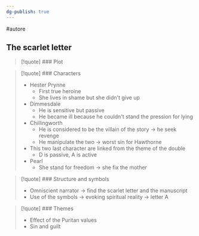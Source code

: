 ```yaml
---
dg-publish: true
---
```

#autore 

## The scarlet letter

>[!quote] ### Plot

>[!quote] ### Characters
>- Hester Prynne
>	- First true heroine
>	- She lives in shame but she didn't give up
>- Dimmesdale
>	- He is sensitive but passive
>	- He became ill because he couldn't stand the pression for lying
>- Chillingworth
>	- He is considered to be the villain of the story -> he seek revenge
>	- He manipulate the two -> worst sin for Hawthorne
>- This two last character are linked from the theme of the double 
>	- D is passive, A is active
>- Pearl 
>	- She stand for freedom -> she fix the mother

>[!quote] ### Structure and symbols
>- Omniscient narrator -> find the scarlet letter and the manuscript
>- Use of the symbols -> evoking spiritual reality -> letter A

>[!quote] ### Themes
>- Effect of the Puritan values
>- Sin and guilt

